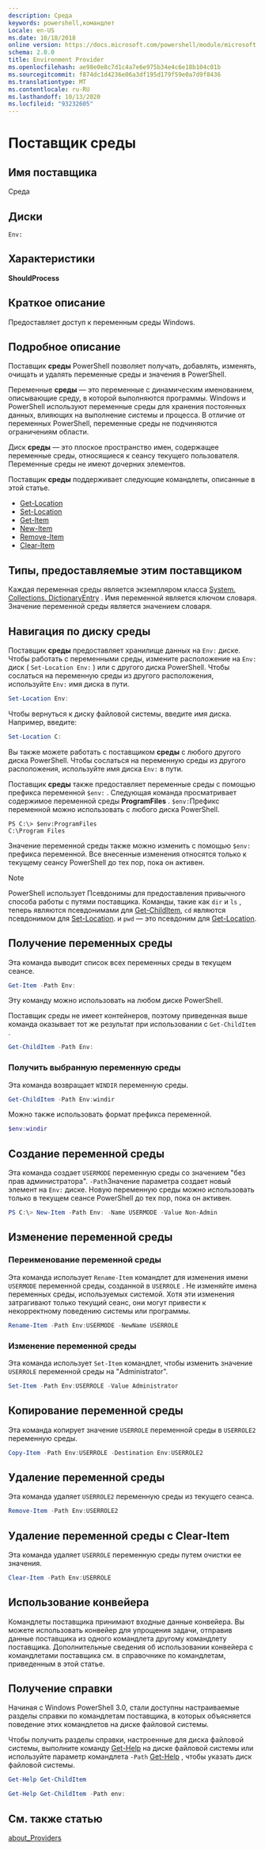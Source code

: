 ```yaml
---
description: Среда
keywords: powershell,командлет
Locale: en-US
ms.date: 10/18/2018
online version: https://docs.microsoft.com/powershell/module/microsoft.powershell.core/about/about_environment_provider?view=powershell-7&WT.mc_id=ps-gethelp
schema: 2.0.0
title: Environment Provider
ms.openlocfilehash: ae98e0e8c7d1c4a7e6e975b34e4c6e18b104c01b
ms.sourcegitcommit: f874dc1d4236e06a3df195d179f59e0a7d9f8436
ms.translationtype: MT
ms.contentlocale: ru-RU
ms.lasthandoff: 10/13/2020
ms.locfileid: "93232605"
---
```

# <a name="environment-provider"></a>Поставщик среды

## <a name="provider-name"></a>Имя поставщика
Среда

## <a name="drives"></a>Диски

`Env:`

## <a name="capabilities"></a>Характеристики

**ShouldProcess**

## <a name="short-description"></a>Краткое описание

Предоставляет доступ к переменным среды Windows.

## <a name="detailed-description"></a>Подробное описание

Поставщик **среды** PowerShell позволяет получать, добавлять, изменять, очищать и удалять переменные среды и значения в PowerShell.

Переменные **среды** — это переменные с динамическим именованием, описывающие среду, в которой выполняются программы. Windows и PowerShell используют переменные среды для хранения постоянных данных, влияющих на выполнение системы и процесса. В отличие от переменных PowerShell, переменные среды не подчиняются ограничениям области.

Диск **среды** — это плоское пространство имен, содержащее переменные среды, относящиеся к сеансу текущего пользователя. Переменные среды не имеют дочерних элементов.

Поставщик **среды** поддерживает следующие командлеты, описанные в этой статье.

- [Get-Location](xref:Microsoft.PowerShell.Management.Get-Location)
- [Set-Location](xref:Microsoft.PowerShell.Management.Set-Location)
- [Get-Item](xref:Microsoft.PowerShell.Management.Get-Item)
- [New-Item](xref:Microsoft.PowerShell.Management.New-Item)
- [Remove-Item](xref:Microsoft.PowerShell.Management.Remove-Item)
- [Clear-Item](xref:Microsoft.PowerShell.Management.Clear-Item)

## <a name="types-exposed-by-this-provider"></a>Типы, предоставляемые этим поставщиком

Каждая переменная среды является экземпляром класса [System. Collections. DictionaryEntry](/dotnet/api/system.collections.dictionaryentry) . Имя переменной является ключом словаря. Значение переменной среды является значением словаря.

## <a name="navigating-the-environment-drive"></a>Навигация по диску среды

Поставщик **среды** предоставляет хранилище данных на `Env:` диске. Чтобы работать с переменными среды, измените расположение на `Env:` диск ( `Set-Location Env:` ) или с другого диска PowerShell. Чтобы сослаться на переменную среды из другого расположения, используйте `Env:` имя диска в пути.

```powershell
Set-Location Env:
```

Чтобы вернуться к диску файловой системы, введите имя диска. Например, введите:

```powershell
Set-Location C:
```

Вы также можете работать с поставщиком **среды** с любого другого диска PowerShell. Чтобы сослаться на переменную среды из другого расположения, используйте имя диска `Env:` в пути.

Поставщик **среды** также предоставляет переменные среды с помощью префикса переменной `$env:` .  Следующая команда просматривает содержимое переменной среды **ProgramFiles** . `$env:`Префикс переменной можно использовать с любого диска PowerShell.

```
PS C:\> $env:ProgramFiles
C:\Program Files
```

Значение переменной среды также можно изменить с помощью `$env:` префикса переменной.  Все внесенные изменения относятся только к текущему сеансу PowerShell до тех пор, пока он активен.

> [!NOTE]
> PowerShell использует Псевдонимы для предоставления привычного способа работы с путями поставщика. Команды, такие как `dir` и `ls` , теперь являются псевдонимами для [Get-ChildItem](xref:Microsoft.PowerShell.Management.Get-ChildItem), `cd` являются псевдонимом для [Set-Location](xref:Microsoft.PowerShell.Management.Set-Location). и `pwd` — это псевдоним для [Get-Location](xref:Microsoft.PowerShell.Management.Get-Location).

## <a name="getting-environment-variables"></a>Получение переменных среды

Эта команда выводит список всех переменных среды в текущем сеансе.

```powershell
Get-Item -Path Env:
```

Эту команду можно использовать на любом диске PowerShell.

Поставщик среды не имеет контейнеров, поэтому приведенная выше команда оказывает тот же результат при использовании с `Get-ChildItem` .

```powershell
Get-ChildItem -Path Env:
```

### <a name="get-a-selected-environment-variable"></a>Получить выбранную переменную среды

Эта команда возвращает `WINDIR` переменную среды.

```powershell
Get-ChildItem -Path Env:windir
```

Можно также использовать формат префикса переменной.

```powershell
$env:windir
```

## <a name="create-an-environment-variable"></a>Создание переменной среды

Эта команда создает `USERMODE` переменную среды со значением "без прав администратора". `-Path`Значение параметра создает новый элемент на `Env:` диске. Новую переменную среды можно использовать только в текущем сеансе PowerShell до тех пор, пока он активен.

```powershell
PS C:\> New-Item -Path Env: -Name USERMODE -Value Non-Admin
```

## <a name="changing-an-environment-variable"></a>Изменение переменной среды

### <a name="rename-an-environment-variable"></a>Переименование переменной среды

Эта команда использует `Rename-Item` командлет для изменения имени `USERMODE` переменной среды, созданной в `USERROLE` . Не изменяйте имена переменных среды, используемых системой. Хотя эти изменения затрагивают только текущий сеанс, они могут привести к некорректному поведению системы или программы.

```powershell
Rename-Item -Path Env:USERMODE -NewName USERROLE
```

### <a name="change-an-environment-variable"></a>Изменение переменной среды

Эта команда использует `Set-Item` командлет, чтобы изменить значение `USERROLE` переменной среды на "Administrator".

```powershell
Set-Item -Path Env:USERROLE -Value Administrator
```

## <a name="copy-an-environment-variable"></a>Копирование переменной среды

Эта команда копирует значение `USERROLE` переменной среды в `USERROLE2` переменную среды.

```powershell
Copy-Item -Path Env:USERROLE -Destination Env:USERROLE2
```

## <a name="remove-an-environment-variable"></a>Удаление переменной среды

Эта команда удаляет `USERROLE2` переменную среды из текущего сеанса.

```powershell
Remove-Item -Path Env:USERROLE2
```

## <a name="remove-an-environment-variable-with-clear-item"></a>Удаление переменной среды с Clear-Item

Эта команда удаляет `USERROLE` переменную среды путем очистки ее значения.

```powershell
Clear-Item -Path Env:USERROLE
```

## <a name="using-the-pipeline"></a>Использование конвейера

Командлеты поставщика принимают входные данные конвейера. Вы можете использовать конвейер для упрощения задачи, отправив данные поставщика из одного командлета другому командлету поставщика.
Дополнительные сведения об использовании конвейера с командлетами поставщика см. в справочнике по командлетам, приведенным в этой статье.

## <a name="getting-help"></a>Получение справки

Начиная с Windows PowerShell 3.0, стали доступны настраиваемые разделы справки по командлетам поставщика, в которых объясняется поведение этих командлетов на диске файловой системы.

Чтобы получить разделы справки, настроенные для диска файловой системы, выполните команду [Get-Help](xref:Microsoft.PowerShell.Core.Get-Help) на диске файловой системы или используйте параметр командлета `-Path` [Get-Help](xref:Microsoft.PowerShell.Core.Get-Help) , чтобы указать диск файловой системы.

```powershell
Get-Help Get-ChildItem
```

```powershell
Get-Help Get-ChildItem -Path env:
```

## <a name="see-also"></a>См. также статью

[about_Providers](../About/about_Providers.md)
